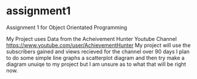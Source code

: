 # assignment1
Assignment 1 for Object Orientated Programming

My Project uses Data from the Acheivement Hunter Youtube Channel https://www.youtube.com/user/AchievementHunter
My project will use the subscribers gained and views recieved for the channel over 90 days
I plan to do some simple line graphs a scatterplot diagram and then try make a diagram unuiqe to my project but I am unsure as to what that will be right now.
